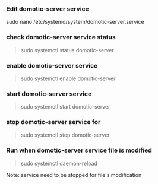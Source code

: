 ### Edit domotic-server service
sudo nano /etc/systemd/system/domotic-server.service

### check domotic-server service status
> sudo systemctl status domotic-server

### enable domotic-server service
> sudo systemctl enable domotic-server

### start domotic-server service
> sudo systemctl start domotic-server

### stop domotic-server service for
> sudo systemctl stop domotic-server

### Run when domotic-server service file is modified
> sudo systemctl daemon-reload

Note: service need to be stopped for file's modification
